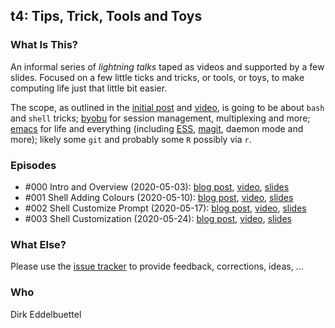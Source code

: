 
## t4: Tips, Trick, Tools and Toys

### What Is This?

An informal series of _lightning talks_ taped as videos and supported by
a few slides.  Focused on a few little ticks and tricks, or tools, or toys, to
make computing life just that little bit easier. 

The scope, as outlined in the [initial
post](http://dirk.eddelbuettel.com/blog/2020/05/03#000_introducing_t4) and
[video](https://youtu.be/-gKtibww-fI), is going to be about `bash` and `shell` tricks;
[byobu](https://www.byobu.org/) for session management, multiplexing and more;
[emacs](https://xkcd.com/378/) for life and everything (including
[ESS](https://github.com/emacs-ess/ESS), [magit](https://github.com/magit/magit), daemon
mode and more); likely some `git` and probably some `R` possibly via `r`.

### Episodes

- \#000 Intro and Overview (2020-05-03): 
  [blog post](http://dirk.eddelbuettel.com/blog/2020/05/03#000_introducing_t4),
  [video](https://www.youtube.com/watch?v=-gKtibww-fI),
  [slides](http://dirk.eddelbuettel.com/papers/t4_000_intro.pdf)
- \#001 Shell Adding Colours (2020-05-10): 
  [blog post](http://dirk.eddelbuettel.com/blog/2020/05/03#000_introducing_t4),
  [video](https://www.youtube.com/watch?v=a1Bo2yUotv8),
  [slides](http://dirk.eddelbuettel.com/papers/t4_001_shell_colors.pdf)
- \#002 Shell Customize Prompt (2020-05-17): 
  [blog post](http://dirk.eddelbuettel.com/blog/2020/05/17#002_shell_prompt),
  [video](https://www.youtube.com/watch?v=j0NCVIk9Yx8),
  [slides](http://dirk.eddelbuettel.com/papers/t4_002_shell_prompt.pdf)
- \#003 Shell Customization (2020-05-24): 
  [blog post](http://dirk.eddelbuettel.com/blog/2020/05/24#003_shell_customization),
  [video](https://www.youtube.com/watch?v=TNzU57Sj7Gs),
  [slides](http://dirk.eddelbuettel.com/papers/t4_003_shell_customisation.pdf)


### What Else?

Please use the [issue tracker](https://github.com/eddelbuettel/t4/issues) to
provide feedback, corrections, ideas, ...

### Who

Dirk Eddelbuettel

